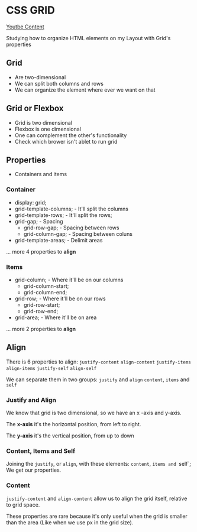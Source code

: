 # CSS GRID

[Youtbe Content](https://www.youtube.com/watch?v=HN1UjzRSdBk)

Studying how to organize HTML elements on my Layout with Grid's properties

## Grid
- Are two-dimensional
- We can split both columns and rows
- We can organize the element where ever we want on that

## Grid or Flexbox
- Grid is two dimensional
- Flexbox is one dimensional
- One can complement the other's functionality
- Check which brower isn't ablet to run grid

## Properties
- Containers and items

### Container
- display: grid;
- grid-template-columns; - It'll split the columns
- grid-template-rows; - It'll split the rows;
- grid-gap; - Spacing
     - grid-row-gap; - Spacing between rows
     - grid-column-gap; - Spacing between coluns
- grid-template-areas; - Delimit areas

... more 4 properties to **align**

### Items
- grid-column; - Where it'll be on our columns
    - grid-column-start;
    - grid-column-end;
- grid-row; - Where it'll be on our rows
    - grid-row-start;
    - grid-row-end;
- grid-area; - Where it'll be on area

... more 2 properties to **align**

## Align

There is 6 properties to align:
`justify-content`
`align-content`
`justify-items`
`align-items`
`justify-self`
`align-self`

We can separate them in two groups:
`justify` and `align`
`content`, `items` and `self`

### Justify and Align

We know that grid is two dimensional, so we have an x -axis and y-axis.

The **x-axis** it's the horizontal position, from left to right.

The **y-axis** it's the vertical position, from up to down


### Content, Items and Self

Joining the `justify`, or `align`, with these elements: `content`, `items and `self`; We get our properties.

### Content

`justify-content` and `align-content` allow us to align the grid itself, relative to grid space.

These properties are rare because it's only useful when the grid is smaller than the area (Like when we use px in the grid size).